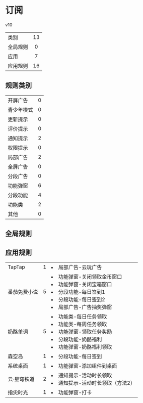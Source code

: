 # 订阅

v10

|||
| - |:-:|
|类别|13|
|全局规则|0|
|应用|7|
|应用规则|16|

## 规则类别

|||
| - |:-:|
|开屏广告|0|
|青少年模式|0|
|更新提示|0|
|评价提示|0|
|通知提示|2|
|权限提示|0|
|局部广告|2|
|全屏广告|0|
|分段广告|0|
|功能弹窗|6|
|分段功能|4|
|功能类|2|
|其他|0|

## 全局规则



## 应用规则

||||
| - |:-:|-|
|TapTap|1|<li>局部广告-云玩广告|
|番茄免费小说|5|<li>功能弹窗-关闭领取金币窗口<li>功能弹窗-关闭宝箱窗口<li>分段功能-每日签到1<li>分段功能-每日签到2<li>局部广告-广告抽奖弹窗|
|奶酪单词|5|<li>功能类-每日任务领取<li>功能类-每周任务领取<li>功能弹窗-领取任务奖励<li>分段功能-奶酪福利<li>功能弹窗-奶酪福利领取|
|森空岛|1|<li>分段功能-每日签到|
|系统桌面|1|<li>功能弹窗-添加组件到桌面|
|云·星穹铁道|2|<li>通知提示-活动时长领取<li>通知提示-活动时长领取（方法2）|
|指尖时光|1|<li>功能弹窗-打卡|

